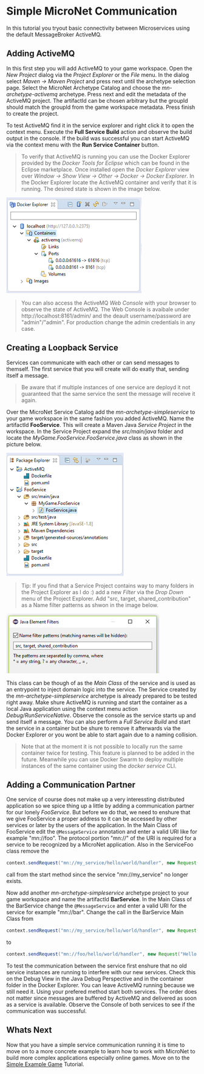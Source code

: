 # Simple MicroNet Communication

In this tutorial you tryout basic connectivity between Microservices using the default MessageBroker ActiveMQ.

## Adding ActiveMQ

In this first step you will add ActiveMQ to your game workspace. Open the *New Project* dialog via the *Project Explorer* or the *File* menu. In the dialog select *Maven -> Maven Project* and press next until the archetype selection page. Select the MicroNet Archetype Catalog and choose the *mn-archetype-activemq* archetype. Press next and edit the metadata of the ActiveMQ project. The artifactId can be chosen arbitrary but the groupId should match the groupId from the game workspace metadata. Press finish to create the project.

To test ActiveMQ find it in the service explorer and right click it to open the context menu. Execute the **Full Service Build** action and observe the build output in the console. If the build was successful you can start ActiveMQ via the context menu with the **Run Service Container** button.

> To verify that ActiveMQ is running you can use the Docker Explorer provided by the *Docker Tools for Eclipse* which can be found in the Eclipse marketplace. Once installed open the *Docker Explorer* view over *Window -> Show View -> Other -> Docker -> Docker Explorer*. In the Docker Explorer locate the ActiveMQ container and verify that it is running. The desired state is shown in the image below.

![docker-explorer](DockerExplorer.PNG "Docker Explorer from the Docker Tools for Eclipse")

> You can also access the ActiveMQ *Web Console* with your browser to observe the state of ActiveMQ. The Web Console is avaibale under http://localhost:8161/admin/ and the deault username/password are "admin"/"admin". For production change the admin credentials in any case.

## Creating a Loopback Service

Services can communicate with each other or can send messages to themself. The first service that you will create will do exatly that, sending itself a message.

> Be aware that if multiple instances of one service are deployd it not guaranteed that the same service the sent the message will receive it again.

Over the MicroNet Service Catalog add the *mn-archetype-simpleservice* to your game workspace in the same fashion you added ActiveMQ. Name the artifactId **FooService**. This will create a Maven Java *Service Project* in the workspace. In the Service Project expand the *src/main/java* folder and locate the *MyGame.FooService.FooService.java* class as shown in the picture below.

![project-explorer](ProjectExplorer.PNG "Project Explorer showing a Service Project")

> Tip: If you find that a Service Project contains way to many folders in the Project Explorer as I do :) add a new *Filter* via the *Drop Down* menu of the Project Explorer. Add "src, target, shared_contribution" as a Name filter patterns as shwon in the image below.

![name-filter-patterns](NameFilterPatterns.PNG "Useful Name filter patterns")

This class can be though of as the *Main Class* of the service and is used as an entrypoint to inject domain logic into the service. The Service created by the *mn-archetype-simpleservice* archetype is already prepared to be tested right away. Make shure ActiveMQ is running and start the container as a local Java application using the context menu action *Debug/RunServiceNative*. Observe the console as the service starts up and send itself a message. You can also perform a *Full Service Build* and start the service in a container but be shure to remove it afterwards via the Docker Explorer or you wont be able to start again due to a naming collision.

> Note that at the moment it is not possible to locally run the same container twice for testing. This feature is planned to be added in the future. Meanwhile you can use Docker Swarm to deploy multiple instances of the same container using the *docker service* CLI.

## Adding a Communication Partner

One service of course does not make up a very interessting distributed application so we spice thing up a little by adding a communication partner for our lonely *FooService*. But before we do that, we need to enshure that we give FooService a proper address to it can be accessed by other services or later by the users of the application. In the Main Class of FooService edit the `@MessageService` annotation and enter a valid URI like for example "mn://foo". The protocol portion "mn://" of the URI is required for a service to be recognized by a MicroNet application. Also in the ServiceFoo class remove the 

```java
context.sendRequest("mn://my_service/hello/world/handler", new Request("Hello"));
``` 
call from the start method since the service "mn://my_service" no longer exists.

Now add another *mn-archetype-simpleservice* archetype project to your game workspace and name the artifactId **BarService**. In the Main Class of the BarService change the `@MessageService` and enter a valid URI for the service for example "mn://bar". Change the call in the BarService Main Class from 

```java
context.sendRequest("mn://my_service/hello/world/handler", new Request("Hello"));
```

to

```java
context.sendRequest("mn://foo/hello/world/handler", new Request("Hello from Bar"));
```

To test the communication between the service first enshure that no old service instances are running to interfere with our new services. Check this on the Debug View in the Java Debug Perspective and in the container folder in the Docker Explorer. You can leave ActiveMQ running because we still need it. Using your prefered method start both services. The order does not matter since messages are buffered by ActiveMQ and delivered as soon as a service is available. Observe the Console of both services to see if the communication was successful.

## Whats Next

Now that you have a simple service communication running it is time to move on to a more concrete example to learn how to work with MicroNet to build more complex applications especially online games. Move on to the [Simple Example Game](../tutorial/index.md) Tutorial.
